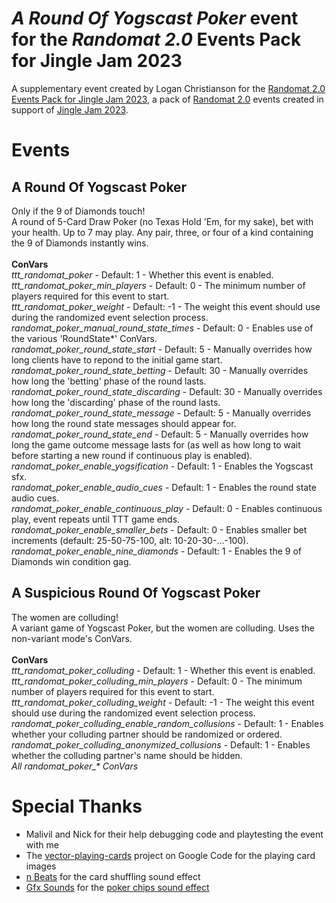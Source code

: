 # _A Round Of Yogscast Poker_ event for the _Randomat 2.0_ Events Pack for Jingle Jam 2023
A supplementary event created by Logan Christianson for the [Randomat 2.0 Events Pack for Jingle Jam 2023](https://github.com/Malivil/TTT-Randomat-20-Jingle-Jam-2023), a pack of [Randomat 2.0](https://github.com/Malivil/TTT-Randomat-20) events created in support of [Jingle Jam 2023](https://www.jinglejam.co.uk/).

# Events

## A Round Of Yogscast Poker
Only if the 9 of Diamonds touch!\
A round of 5-Card Draw Poker (no Texas Hold 'Em, for my sake), bet with your health. Up to 7 may play. Any pair, three, or four of a kind containing the 9 of Diamonds instantly wins.
\
\
**ConVars**
\
_ttt_randomat_poker_ - Default: 1 - Whether this event is enabled.\
_ttt_randomat_poker_min_players_ - Default: 0 - The minimum number of players required for this event to start.\
_ttt_randomat_poker_weight_ - Default: -1 - The weight this event should use during the randomized event selection process.\
_randomat_poker_manual_round_state_times_ - Default: 0 - Enables use of the various 'RoundState*' ConVars.\
_randomat_poker_round_state_start_ - Default: 5 - Manually overrides how long clients have to repond to the initial game start.\
_randomat_poker_round_state_betting_ - Default: 30 - Manually overrides how long the 'betting' phase of the round lasts.\
_randomat_poker_round_state_discarding_ - Default: 30 - Manually overrides how long the 'discarding' phase of the round lasts.\
_randomat_poker_round_state_message_ - Default: 5 - Manually overrides how long the round state messages should appear for.\
_randomat_poker_round_state_end_ - Default: 5 - Manually overrides how long the game outcome message lasts for (as well as how long to wait before starting a new round if continuous play is enabled).\
_randomat_poker_enable_yogsification_ - Default: 1 - Enables the Yogscast sfx.\
_randomat_poker_enable_audio_cues_ - Default: 1 - Enables the round state audio cues.\
_randomat_poker_enable_continuous_play_ - Default: 0 - Enables continuous play, event repeats until TTT game ends.\
_randomat_poker_enable_smaller_bets_ - Default: 0 - Enables smaller bet increments (default: 25-50-75-100, alt: 10-20-30-...-100).\
_randomat_poker_enable_nine_diamonds_ - Default: 1 - Enables the 9 of Diamonds win condition gag.

## A Suspicious Round Of Yogscast Poker
The women are colluding!\
A variant game of Yogscast Poker, but the women are colluding. Uses the non-variant mode's ConVars.
\
\
**ConVars**
\
_ttt_randomat_poker_colluding_ - Default: 1 - Whether this event is enabled.\
_ttt_randomat_poker_colluding_min_players_ - Default: 0 - The minimum number of players required for this event to start.\
_ttt_randomat_poker_colluding_weight_ - Default: -1 - The weight this event should use during the randomized event selection process.\
_randomat_poker_colluding_enable_random_collusions_ - Default: 1 - Enables whether your colluding partner should be randomized or ordered.\
_randomat_poker_colluding_anonymized_collusions_ - Default: 1 - Enables whether the colluding partner's name should be hidden.\
_All randomat\_poker\_* ConVars_

# Special Thanks
- Malivil and Nick for their help debugging code and playtesting the event with me
- The [vector-playing-cards](https://code.google.com/archive/p/vector-playing-cards/downloads) project on Google Code for the playing card images
- [n Beats](https://www.youtube.com/watch?v=1jDlRDV3__M) for the card shuffling sound effect
- [Gfx Sounds](https://gfxsounds.com/free-sound-effects/) for the [poker chips sound effect](https://www.youtube.com/watch?v=rYhKm5qsfZE)